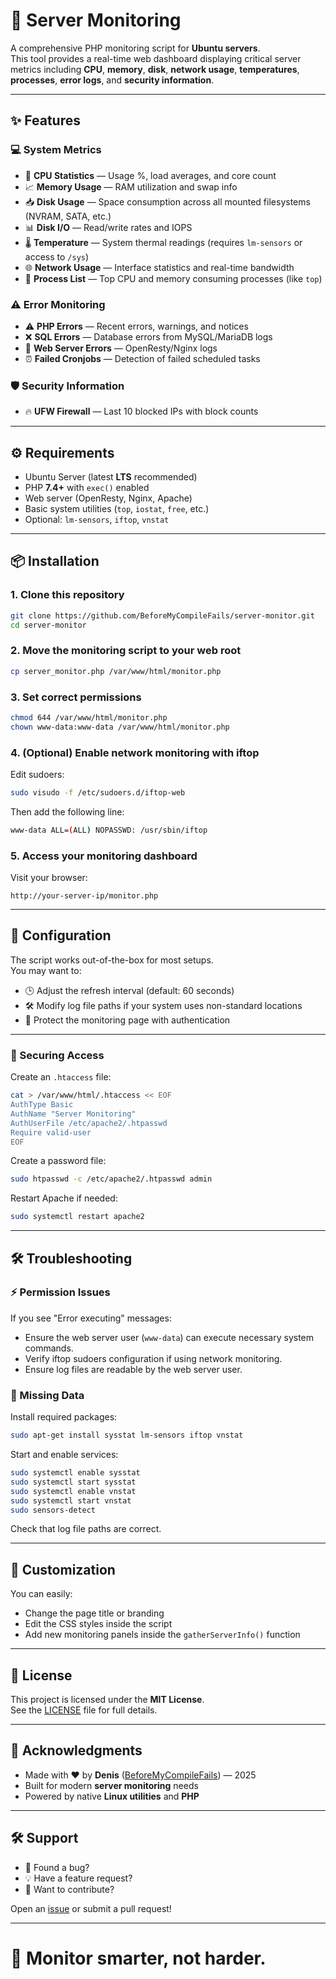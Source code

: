 # 🚀 Server Monitoring

A comprehensive PHP monitoring script for **Ubuntu servers**.  
This tool provides a real-time web dashboard displaying critical server metrics including **CPU**, **memory**, **disk**, **network usage**, **temperatures**, **processes**, **error logs**, and **security information**.

---

## ✨ Features

### 💻 System Metrics
- 🦰 **CPU Statistics** — Usage %, load averages, and core count
- 📈 **Memory Usage** — RAM utilization and swap info
- 📥 **Disk Usage** — Space consumption across all mounted filesystems (NVRAM, SATA, etc.)
- 📊 **Disk I/O** — Read/write rates and IOPS
- 🌡️ **Temperature** — System thermal readings (requires `lm-sensors` or access to `/sys`)
- 🌐 **Network Usage** — Interface statistics and real-time bandwidth
- 📝 **Process List** — Top CPU and memory consuming processes (like `top`)

### ⚠️ Error Monitoring
- ⚠️ **PHP Errors** — Recent errors, warnings, and notices
- ❌ **SQL Errors** — Database errors from MySQL/MariaDB logs
- 🚰 **Web Server Errors** — OpenResty/Nginx logs
- ⏰ **Failed Cronjobs** — Detection of failed scheduled tasks

### 🛡️ Security Information
- 🔥 **UFW Firewall** — Last 10 blocked IPs with block counts

---

## ⚙️ Requirements

- Ubuntu Server (latest **LTS** recommended)
- PHP **7.4+** with `exec()` enabled
- Web server (OpenResty, Nginx, Apache)
- Basic system utilities (`top`, `iostat`, `free`, etc.)
- Optional: `lm-sensors`, `iftop`, `vnstat`

---

## 📦 Installation

### 1. Clone this repository

```bash
git clone https://github.com/BeforeMyCompileFails/server-monitor.git
cd server-monitor
```

### 2. Move the monitoring script to your web root

```bash
cp server_monitor.php /var/www/html/monitor.php
```

### 3. Set correct permissions

```bash
chmod 644 /var/www/html/monitor.php
chown www-data:www-data /var/www/html/monitor.php
```

### 4. (Optional) Enable network monitoring with iftop

Edit sudoers:

```bash
sudo visudo -f /etc/sudoers.d/iftop-web
```

Then add the following line:

```bash
www-data ALL=(ALL) NOPASSWD: /usr/sbin/iftop
```

### 5. Access your monitoring dashboard

Visit your browser:

```
http://your-server-ip/monitor.php
```

---

## 🔧 Configuration

The script works out-of-the-box for most setups.  
You may want to:

- 🕒 Adjust the refresh interval (default: 60 seconds)
- 🛠️ Modify log file paths if your system uses non-standard locations
- 🔐 Protect the monitoring page with authentication

---

### 🔐 Securing Access

Create an `.htaccess` file:

```bash
cat > /var/www/html/.htaccess << EOF
AuthType Basic
AuthName "Server Monitoring"
AuthUserFile /etc/apache2/.htpasswd
Require valid-user
EOF
```

Create a password file:

```bash
sudo htpasswd -c /etc/apache2/.htpasswd admin
```

Restart Apache if needed:

```bash
sudo systemctl restart apache2
```

---

## 🛠️ Troubleshooting

### ⚡ Permission Issues

If you see "Error executing" messages:

- Ensure the web server user (`www-data`) can execute necessary system commands.
- Verify iftop sudoers configuration if using network monitoring.
- Ensure log files are readable by the web server user.

### 👵 Missing Data

Install required packages:

```bash
sudo apt-get install sysstat lm-sensors iftop vnstat
```

Start and enable services:

```bash
sudo systemctl enable sysstat
sudo systemctl start sysstat
sudo systemctl enable vnstat
sudo systemctl start vnstat
sudo sensors-detect
```

Check that log file paths are correct.

---

## 🎨 Customization

You can easily:

- Change the page title or branding
- Edit the CSS styles inside the script
- Add new monitoring panels inside the `gatherServerInfo()` function

---

## 📜 License

This project is licensed under the **MIT License**.  
See the [LICENSE](LICENSE) file for full details.

---

## 🙏 Acknowledgments

- Made with ❤️ by **Denis** ([BeforeMyCompileFails](https://github.com/BeforeMyCompileFails)) — 2025
- Built for modern **server monitoring** needs
- Powered by native **Linux utilities** and **PHP**

---

## 🛠️ Support

- 🤛 Found a bug?
- 💡 Have a feature request?
- 🎉 Want to contribute?

Open an [issue](https://github.com/BeforeMyCompileFails/server-monitor/issues) or submit a pull request!

---

# 🌟 Monitor smarter, not harder.

